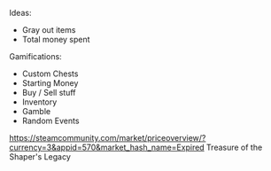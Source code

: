 Ideas:

- Gray out items
- Total money spent


Gamifications:

- Custom Chests
- Starting Money
- Buy / Sell stuff
- Inventory
- Gamble
- Random Events


https://steamcommunity.com/market/priceoverview/?currency=3&appid=570&market_hash_name=Expired Treasure of the Shaper's Legacy


